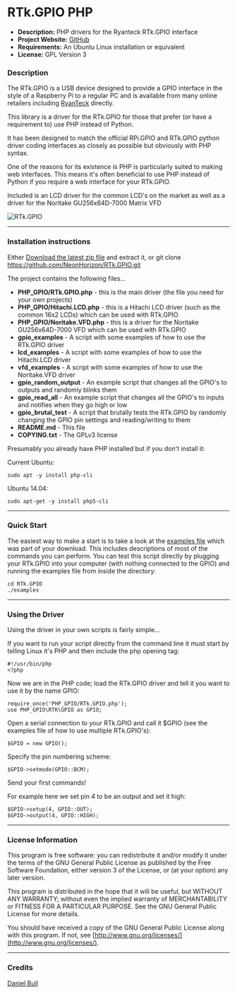 RTk.GPIO PHP
============

- **Description:** PHP drivers for the Ryanteck RTk.GPIO interface
- **Project Website:** [GitHub](https://github.com/NeonHorizon/RTk.PHP)
- **Requirements:** An Ubuntu Linux installation or equivalent
- **License:** GPL Version 3

### Description

The RTk.GPIO is a USB device designed to provide a GPIO interface in the style of a Raspberry Pi to a regular PC and is available from many online retailers including [RyanTeck](https://ryanteck.uk/) directly.

This library is a driver for the RTk.GPIO for those that prefer (or have a requirement to) use PHP instead of Python.

It has been designed to match the official RPi.GPIO and RTk.GPIO python driver coding interfaces as closely as possible but obviously with PHP syntax.

One of the reasons for its existence is PHP is particularly suited to making web interfaces. This means it's often beneficial to use PHP instead of Python if you require a web interface for your RTk.GPIO.

Included is an LCD driver for the common LCD's on the market as well as a driver for the Noritake GU256x64D-7000 Matrix VFD

![RTk.GPIO](https://ryanteck.uk/671-large_default/rtkgpio.jpg)

---

### Installation instructions

Either [Download the latest zip file](https://github.com/NeonHorizon/RTk.GPIO/archive/master.zip) and extract it, or git clone https://github.com/NeonHorizon/RTk.GPIO.git

The project contains the following files...

* **PHP_GPIO/RTk.GPIO.php** - this is the main driver (the file you need for your own projects)
* **PHP_GPIO/Hitachi.LCD.php** - this is a Hitachi LCD driver (such as the common 16x2 LCDs) which can be used with RTk.GPIO
* **PHP_GPIO/Noritake.VFD.php** - this is a driver for the Noritake GU256x64D-7000 VFD which can be used with RTk.GPIO
* **gpio_examples** - A script with some examples of how to use the RTk.GPIO driver
* **lcd_examples** - A script with some examples of how to use the Hitachi.LCD driver
* **vfd_examples** - A script with some examples of how to use the Noritake.VFD driver 
* **gpio_random_output** - An example script that changes all the GPIO's to outputs and randomly blinks them
* **gpio_read_all** - An example script that changes all the GPIO's to inputs and notifies when they go high or low
* **gpio_brutal_test** - A script that brutally tests the RTk.GPIO by randomly changing the GPIO pin settings and reading/writing to them
* **README.md** - This file
* **COPYING.txt** - The GPLv3 license

Presumably you already have PHP installed but if you don't install it:

Current Ubuntu:
```
sudo apt -y install php-cli
```

Ubuntu 14.04:
```
sudo apt-get -y install php5-cli
```

---

### Quick Start

The easiest way to make a start is to take a look at the [examples file](https://github.com/NeonHorizon/RTk.GPIO/blob/master/gpio_examples) which was part of your download. This includes descriptions of most of the commands you can perform.
You can test this script directly by plugging your RTk.GPIO into your computer (with nothing connected to the GPIO) and running the examples file from inside the directory:

```
cd RTk.GPIO
./examples
```

---

### Using the Driver

Using the driver in your own scripts is fairly simple...

If you want to run your script directly from the command line it must start by telling Linux it's PHP and then include the php opening tag:
```
#!/usr/bin/php
<?php
```

Now we are in the PHP code; load the RTk.GPIO driver and tell it you want to use it by the name GPIO:
```
require_once('PHP_GPIO/RTk.GPIO.php');
use PHP_GPIO\RTK\GPIO as GPIO;
```

Open a serial connection to your RTk.GPIO and call it $GPIO (see the examples file of how to use multiple RTk.GPIO's):
```
$GPIO = new GPIO();
```

Specify the pin numbering scheme:
```
$GPIO->setmode(GPIO::BCM);
```

Send your first commands!

For example here we set pin 4 to be an output and set it high:
```
$GPIO->setup(4, GPIO::OUT);
$GPIO->output(4, GPIO::HIGH);
```

---

### License Information

This program is free software: you can redistribute it and/or modify it under the terms of the GNU General Public License as published by the Free Software Foundation, either version 3 of the License, or (at your option) any later version.

This program is distributed in the hope that it will be useful, but WITHOUT ANY WARRANTY; without even the implied warranty of MERCHANTABILITY or FITNESS FOR A PARTICULAR PURPOSE.  See the GNU General Public License for more details.

You should have received a copy of the GNU General Public License along with this program.  If not, see [http://www.gnu.org/licenses/](http://www.gnu.org/licenses/).

---

### Credits
[Daniel Bull](https://google.com/+DanielBull)

